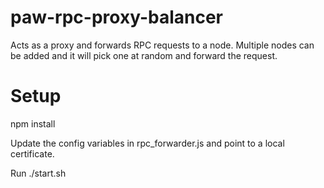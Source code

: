 # paw-rpc-proxy-balancer

Acts as a proxy and forwards RPC requests to a node. Multiple nodes can be added and it will pick one at random and forward the request. 

# Setup
npm install

Update the config variables in rpc_forwarder.js and point to a local certificate.

Run ./start.sh
